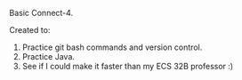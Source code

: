 Basic Connect-4.

Created to:
1. Practice git bash commands and version control.
2. Practice Java.
3. See if I could make it faster than my ECS 32B professor :)
